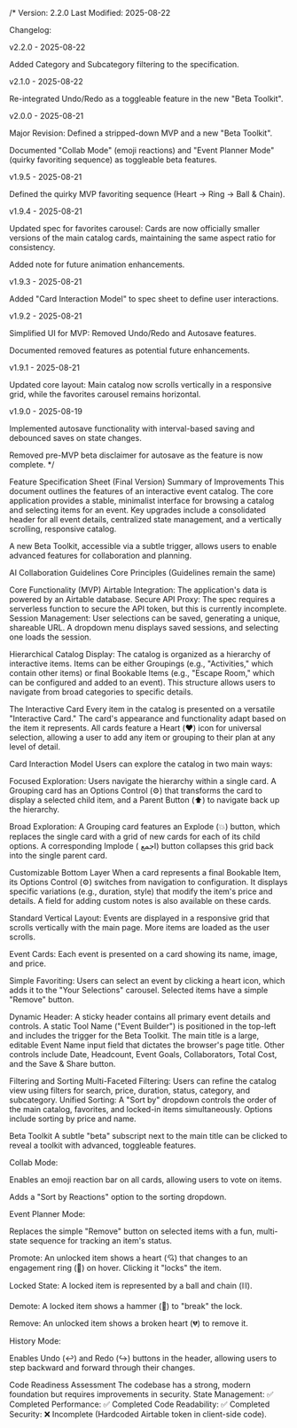 /*
Version: 2.2.0
Last Modified: 2025-08-22

Changelog:

v2.2.0 - 2025-08-22

Added Category and Subcategory filtering to the specification.

v2.1.0 - 2025-08-22

Re-integrated Undo/Redo as a toggleable feature in the new "Beta Toolkit".

v2.0.0 - 2025-08-21

Major Revision: Defined a stripped-down MVP and a new "Beta Toolkit".

Documented "Collab Mode" (emoji reactions) and "Event Planner Mode" (quirky favoriting sequence) as toggleable beta features.

v1.9.5 - 2025-08-21

Defined the quirky MVP favoriting sequence (Heart -> Ring -> Ball & Chain).

v1.9.4 - 2025-08-21

Updated spec for favorites carousel: Cards are now officially smaller versions of the main catalog cards, maintaining the same aspect ratio for consistency.

Added note for future animation enhancements.

v1.9.3 - 2025-08-21

Added "Card Interaction Model" to spec sheet to define user interactions.

v1.9.2 - 2025-08-21

Simplified UI for MVP: Removed Undo/Redo and Autosave features.

Documented removed features as potential future enhancements.

v1.9.1 - 2025-08-21

Updated core layout: Main catalog now scrolls vertically in a responsive grid, while the favorites carousel remains horizontal.

v1.9.0 - 2025-08-19

Implemented autosave functionality with interval-based saving and debounced saves on state changes.

Removed pre-MVP beta disclaimer for autosave as the feature is now complete.
*/

Feature Specification Sheet (Final Version)
Summary of Improvements
This document outlines the features of an interactive event catalog. The core application provides a stable, minimalist interface for browsing a catalog and selecting items for an event. Key upgrades include a consolidated header for all event details, centralized state management, and a vertically scrolling, responsive catalog.

A new Beta Toolkit, accessible via a subtle trigger, allows users to enable advanced features for collaboration and planning.

AI Collaboration Guidelines
Core Principles
(Guidelines remain the same)

Core Functionality (MVP)
Airtable Integration: The application's data is powered by an Airtable database.
Secure API Proxy: The spec requires a serverless function to secure the API token, but this is currently incomplete.
Session Management: User selections can be saved, generating a unique, shareable URL. A dropdown menu displays saved sessions, and selecting one loads the session.

Hierarchical Catalog Display:
The catalog is organized as a hierarchy of interactive items. Items can be either Groupings (e.g., "Activities," which contain other items) or final Bookable Items (e.g., "Escape Room," which can be configured and added to an event). This structure allows users to navigate from broad categories to specific details.

The Interactive Card
Every item in the catalog is presented on a versatile "Interactive Card." The card's appearance and functionality adapt based on the item it represents. All cards feature a Heart (❤️) icon for universal selection, allowing a user to add any item or grouping to their plan at any level of detail.

Card Interaction Model
Users can explore the catalog in two main ways:

Focused Exploration: Users navigate the hierarchy within a single card. A Grouping card has an Options Control (⚙️) that transforms the card to display a selected child item, and a Parent Button (⬆️) to navigate back up the hierarchy.

Broad Exploration: A Grouping card features an Explode (💥) button, which replaces the single card with a grid of new cards for each of its child options. A corresponding Implode ( اجمع) button collapses this grid back into the single parent card.

Customizable Bottom Layer
When a card represents a final Bookable Item, its Options Control (⚙️) switches from navigation to configuration. It displays specific variations (e.g., duration, style) that modify the item's price and details. A field for adding custom notes is also available on these cards.


Standard Vertical Layout: Events are displayed in a responsive grid that scrolls vertically with the main page. More items are loaded as the user scrolls.

Event Cards: Each event is presented on a card showing its name, image, and price.

Simple Favoriting: Users can select an event by clicking a heart icon, which adds it to the "Your Selections" carousel. Selected items have a simple "Remove" button.

Dynamic Header: A sticky header contains all primary event details and controls. A static Tool Name ("Event Builder") is positioned in the top-left and includes the trigger for the Beta Toolkit. The main title is a large, editable Event Name input field that dictates the browser's page title. Other controls include Date, Headcount, Event Goals, Collaborators, Total Cost, and the Save & Share button.


Filtering and Sorting
Multi-Faceted Filtering: Users can refine the catalog view using filters for search, price, duration, status, category, and subcategory.
Unified Sorting: A "Sort by" dropdown controls the order of the main catalog, favorites, and locked-in items simultaneously.
Options include sorting by price and name.

Beta Toolkit
A subtle "beta" subscript next to the main title can be clicked to reveal a toolkit with advanced, toggleable features.

Collab Mode:

Enables an emoji reaction bar on all cards, allowing users to vote on items.

Adds a "Sort by Reactions" option to the sorting dropdown.

Event Planner Mode:

Replaces the simple "Remove" button on selected items with a fun, multi-state sequence for tracking an item's status.

Promote: An unlocked item shows a heart (💘) that changes to an engagement ring (💍) on hover. Clicking it "locks" the item.

Locked State: A locked item is represented by a ball and chain (⛓️).

Demote: A locked item shows a hammer (🔨) to "break" the lock.

Remove: An unlocked item shows a broken heart (💔) to remove it.

History Mode:

Enables Undo (↩️) and Redo (↪️) buttons in the header, allowing users to step backward and forward through their changes.

Code Readiness Assessment
The codebase has a strong, modern foundation but requires improvements in security.
State Management: ✅ Completed
Performance: ✅ Completed
Code Readability: ✅ Completed
Security: ❌ Incomplete (Hardcoded Airtable token in client-side code).
